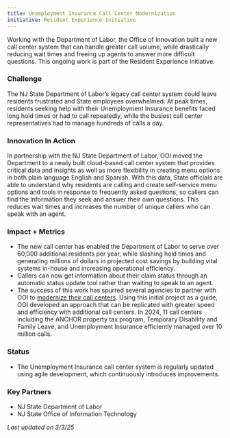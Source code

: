 ```yaml
---
title: Unemployment Insurance Call Center Modernization
initiative: Resident Experience Initiative
---
```


Working with the Department of Labor, the Office of Innovation built a new call center system that can handle greater call volume, while drastically reducing wait times and freeing up agents to answer more difficult questions. This ongoing work is part of the Resident Experience Initiative.  

### Challenge  

The NJ State Department of Labor’s legacy call center system could leave residents frustrated and State employees overwhelmed. At peak times, residents seeking help with their Unemployment Insurance benefits faced long hold times or had to call repeatedly, while the busiest call center representatives had to manage hundreds of calls a day.   

### Innovation In Action  

In partnership with the NJ State Department of Labor, OOI moved the Department to a newly built cloud-based call center system that provides critical data and insights as well as more flexibility in creating menu options in both plain language English and Spanish. With this data, State officials are able to understand why residents are calling and create self-service menu options and tools in response to frequently asked questions, so callers can find the information they seek and answer their own questions. This reduces wait times and increases the number of unique callers who can speak with an agent. 

### Impact \+ Metrics

* The new call center has enabled the Department of Labor to serve over 60,000 additional residents per year, while slashing hold times and generating millions of dollars in projected cost savings by building vital systems in-house and increasing operational efficiency.  
* Callers can now get information about their claim status through an automatic status update tool rather than waiting to speak to an agent.  
* The success of this work has spurred several agencies to partner with OOI to [modernize their call centers](/projects/ui-call-center/). Using this initial project as a guide, OOI developed an approach that can be replicated with greater speed and efficiency with additional call centers. In 2024, 11 call centers including the ANCHOR property tax program, Temporary Disability and Family Leave, and Unemployment Insurance efficiently managed over 10 million calls.

### Status

* The Unemployment Insurance call center system is regularly updated using agile development, which continuously introduces improvements.

### Key Partners

* NJ State Department of Labor  
* NJ State Office of Information Technology

*Last updated on 3/3/25*
